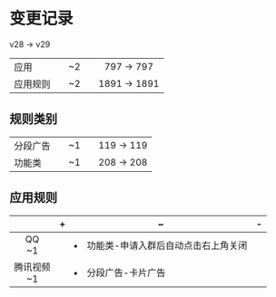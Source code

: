 # 变更记录

v28 -> v29

||||||
|-|:-:|:-:|:-:|:-:|
|应用||~2||797 -> 797|
|应用规则||~2||1891 -> 1891|

## 规则类别

||||||
|-|:-:|:-:|:-:|:-:|
|分段广告||~1||119 -> 119|
|功能类||~1||208 -> 208|

## 应用规则

||+|~|-|
|:-:|-|-|-|
|QQ<br>~1||<li>功能类-申请入群后自动点击右上角关闭||
|腾讯视频<br>~1||<li>分段广告-卡片广告||
